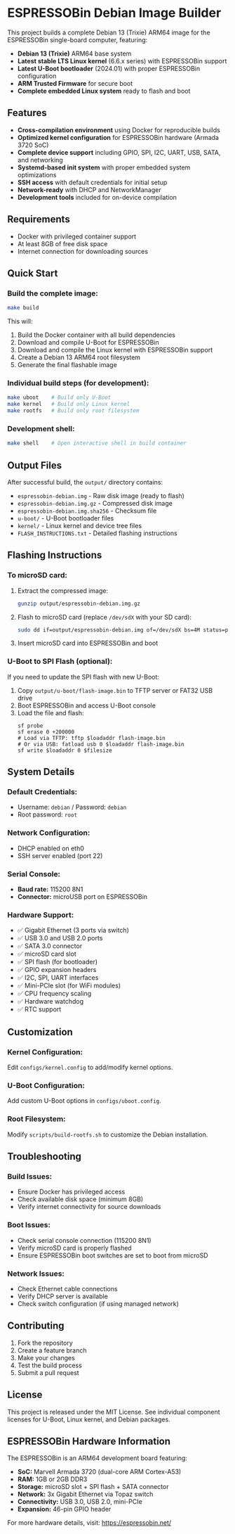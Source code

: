# ESPRESSOBin Debian Image Builder

This project builds a complete Debian 13 (Trixie) ARM64 image for the ESPRESSOBin single-board computer, featuring:

- **Debian 13 (Trixie)** ARM64 base system
- **Latest stable LTS Linux kernel** (6.6.x series) with ESPRESSOBin support
- **Latest U-Boot bootloader** (2024.01) with proper ESPRESSOBin configuration
- **ARM Trusted Firmware** for secure boot
- **Complete embedded Linux system** ready to flash and boot

## Features

- **Cross-compilation environment** using Docker for reproducible builds
- **Optimized kernel configuration** for ESPRESSOBin hardware (Armada 3720 SoC)
- **Complete device support** including GPIO, SPI, I2C, UART, USB, SATA, and networking
- **Systemd-based init system** with proper embedded system optimizations
- **SSH access** with default credentials for initial setup
- **Network-ready** with DHCP and NetworkManager
- **Development tools** included for on-device compilation

## Requirements

- Docker with privileged container support
- At least 8GB of free disk space
- Internet connection for downloading sources

## Quick Start

### Build the complete image:

```bash
make build
```

This will:
1. Build the Docker container with all build dependencies
2. Download and compile U-Boot for ESPRESSOBin
3. Download and compile the Linux kernel with ESPRESSOBin support
4. Create a Debian 13 ARM64 root filesystem
5. Generate the final flashable image

### Individual build steps (for development):

```bash
make uboot    # Build only U-Boot
make kernel   # Build only Linux kernel  
make rootfs   # Build only root filesystem
```

### Development shell:

```bash
make shell    # Open interactive shell in build container
```

## Output Files

After successful build, the `output/` directory contains:

- `espressobin-debian.img` - Raw disk image (ready to flash)
- `espressobin-debian.img.gz` - Compressed disk image
- `espressobin-debian.img.sha256` - Checksum file
- `u-boot/` - U-Boot bootloader files
- `kernel/` - Linux kernel and device tree files
- `FLASH_INSTRUCTIONS.txt` - Detailed flashing instructions

## Flashing Instructions

### To microSD card:

1. Extract the compressed image:
   ```bash
   gunzip output/espressobin-debian.img.gz
   ```

2. Flash to microSD card (replace `/dev/sdX` with your SD card):
   ```bash
   sudo dd if=output/espressobin-debian.img of=/dev/sdX bs=4M status=progress oflag=sync
   ```

3. Insert microSD card into ESPRESSOBin and boot

### U-Boot to SPI Flash (optional):

If you need to update the SPI flash with new U-Boot:

1. Copy `output/u-boot/flash-image.bin` to TFTP server or FAT32 USB drive
2. Boot ESPRESSOBin and access U-Boot console
3. Load the file and flash:
   ```
   sf probe
   sf erase 0 +200000
   # Load via TFTP: tftp $loadaddr flash-image.bin
   # Or via USB: fatload usb 0 $loadaddr flash-image.bin
   sf write $loadaddr 0 $filesize
   ```

## System Details

### Default Credentials:
- Username: `debian` / Password: `debian`
- Root password: `root`

### Network Configuration:
- DHCP enabled on eth0
- SSH server enabled (port 22)

### Serial Console:
- **Baud rate:** 115200 8N1
- **Connector:** microUSB port on ESPRESSOBin

### Hardware Support:
- ✅ Gigabit Ethernet (3 ports via switch)
- ✅ USB 3.0 and USB 2.0 ports
- ✅ SATA 3.0 connector
- ✅ microSD card slot
- ✅ SPI flash (for bootloader)
- ✅ GPIO expansion headers
- ✅ I2C, SPI, UART interfaces
- ✅ Mini-PCIe slot (for WiFi modules)
- ✅ CPU frequency scaling
- ✅ Hardware watchdog
- ✅ RTC support

## Customization

### Kernel Configuration:
Edit `configs/kernel.config` to add/modify kernel options.

### U-Boot Configuration:
Add custom U-Boot options in `configs/uboot.config`.

### Root Filesystem:
Modify `scripts/build-rootfs.sh` to customize the Debian installation.

## Troubleshooting

### Build Issues:
- Ensure Docker has privileged access
- Check available disk space (minimum 8GB)
- Verify internet connectivity for source downloads

### Boot Issues:
- Check serial console connection (115200 8N1)
- Verify microSD card is properly flashed
- Ensure ESPRESSOBin boot switches are set to boot from microSD

### Network Issues:
- Check Ethernet cable connections
- Verify DHCP server is available
- Check switch configuration (if using managed network)

## Contributing

1. Fork the repository
2. Create a feature branch
3. Make your changes
4. Test the build process
5. Submit a pull request

## License

This project is released under the MIT License. See individual component licenses for U-Boot, Linux kernel, and Debian packages.

## ESPRESSOBin Hardware Information

The ESPRESSOBin is an ARM64 development board featuring:
- **SoC:** Marvell Armada 3720 (dual-core ARM Cortex-A53)
- **RAM:** 1GB or 2GB DDR3
- **Storage:** microSD slot + SPI flash + SATA connector
- **Network:** 3x Gigabit Ethernet via Topaz switch
- **Connectivity:** USB 3.0, USB 2.0, mini-PCIe
- **Expansion:** 46-pin GPIO header

For more hardware details, visit: https://espressobin.net/